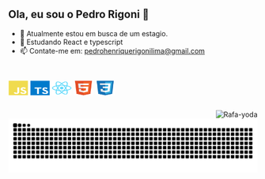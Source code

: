 ## Ola, eu sou o Pedro Rigoni 👋



- 🔭 Atualmente estou em busca de um estagio.
- 🌱 Estudando React e typescript
- 📫 Contate-me em: pedrohenriquerigonilima@gmail.com

##



<div style="display: inline_block"><br>
  <img align="center" alt="Pedro-Js" height="30" width="40" src="https://raw.githubusercontent.com/devicons/devicon/master/icons/javascript/javascript-plain.svg">
  <img align="center" alt="Pedro-Ts" height="30" width="40" src="https://raw.githubusercontent.com/devicons/devicon/master/icons/typescript/typescript-plain.svg">
  <img align="center" alt="Pedro-React" height="30" width="40" src="https://raw.githubusercontent.com/devicons/devicon/master/icons/react/react-original.svg">
  <img align="center" alt="Pedro-HTML" height="30" width="40" src="https://raw.githubusercontent.com/devicons/devicon/master/icons/html5/html5-original.svg">
  <img align="center" alt="Pedro-CSS" height="30" width="40" src="https://raw.githubusercontent.com/devicons/devicon/master/icons/css3/css3-original.svg">

  ##
 
  <img align="right" alt="Rafa-yoda" src="https://cdn.discordapp.com/attachments/795358919417397249/825430589581688872/hi.gif">
</div>

##

<picture align="center">
  <source media="(prefers-color-scheme: dark)" srcset="https://raw.githubusercontent.com/PedroRigoni/PedroRigoni/output/github-contribution-grid-snake-dark.svg">
  <source media="(prefers-color-scheme: light)" srcset="https://raw.githubusercontent.com/PedroRigoni/PedroRigoni/output/github-contribution-grid-snake-dark.svg">
  <img align="center" alt="github contribution grid snake animation" src="https://raw.githubusercontent.com/PedroRigoni/PedroRigoni/output/github-contribution-grid-snake.svg">
</picture>












